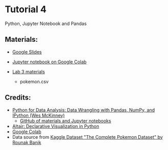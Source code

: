 # Tutorial 4

Python, Jupyter Notebook and Pandas

## Materials:

- [Google Slides](https://bit.ly/vis-t04)

- [Jupyter notebook on Google Colab](https://bit.ly/vis-t04-nb)

- [Lab 3 materials](./lab3)
  - pokemon.csv

## Credits:
- [Python for Data Analysis: Data Wrangling with Pandas, NumPy, and IPython (Wes McKinney)](https://www.amazon.com/dp/1449319793)
  - [GitHub of materials and Jupyter notebooks](https://github.com/wesm/pydata-book)
- [Altair: Declarative Visualization in Python](https://altair-viz.github.io/)
- [Google Colab](https://colab.research.google.com/)
- Data source from [Kaggle Dataset "The Complete Pokemon Dataset" by Rounak Banik](https://www.kaggle.com/rounakbanik/pokemon)
